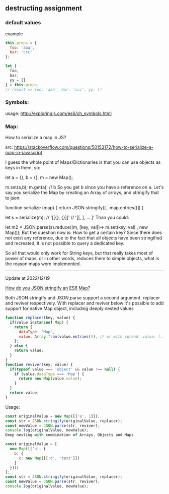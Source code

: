 ## destructing assignment

### default values

example
```js
this.props = {
  foo: 'aaa',
  bar: 'ccc'
};

let {
  foo,
  bar,
  yy = []
} = this.props;
// result => foo: 'aaa', bar: 'ccc', yy: []
```

### Symbols:
usage:
http://exploringjs.com/es6/ch_symbols.html

### Map:

How to serialize a map in JS?

src: https://stackoverflow.com/questions/50153172/how-to-serialize-a-map-in-javascript

I guess the whole point of Maps/Dictionaries is that you can use objects as keys in them, so:

let a = {}, b = {}, m = new Map();

m.set(a,b);
m.get(a); // b
So you get b since you have a reference on a. Let's say you serialize the Map by creating an Array of arrays, and stringify that to json:

function serialize (map) {
  return JSON.stringify([...map.entries()])
}

let s = serialize(m); // '[[{}, {}]]'
                      // '[[<key>, <val>], … ]'
Than you could:

let m2 = JSON.parse(s).reduce((m, [key, val])=> m.set(key, val) , new Map());
But the question now is: How to get a certain key? Since there does not exist any reference, due to the fact that all objects have been stringified and recreated, it is not possible to query a dedicated key.

So all that would only work for String keys, but that really takes most of power of maps, or in other words, reduces them to simple objects, what is the reason maps were implemented.

--- 
Update at 2022/12/19

[How do you JSON.stringify an ES6 Map?](https://stackoverflow.com/questions/29085197/how-do-you-json-stringify-an-es6-map)


Both JSON.stringify and JSON.parse support a second argument. replacer and reviver respectively. With replacer and reviver below it's possible to add support for native Map object, including deeply nested values

```js
function replacer(key, value) {
  if(value instanceof Map) {
    return {
      dataType: 'Map',
      value: Array.from(value.entries()), // or with spread: value: [...value]
    };
  } else {
    return value;
  }
}
function reviver(key, value) {
  if(typeof value === 'object' && value !== null) {
    if (value.dataType === 'Map') {
      return new Map(value.value);
    }
  }
  return value;
}
```

Usage:

```js
const originalValue = new Map([['a', 1]]);
const str = JSON.stringify(originalValue, replacer);
const newValue = JSON.parse(str, reviver);
console.log(originalValue, newValue);
Deep nesting with combination of Arrays, Objects and Maps

const originalValue = [
  new Map([['a', {
    b: {
      c: new Map([['d', 'text']])
    }
  }]])
];
const str = JSON.stringify(originalValue, replacer);
const newValue = JSON.parse(str, reviver);
console.log(originalValue, newValue);
```

